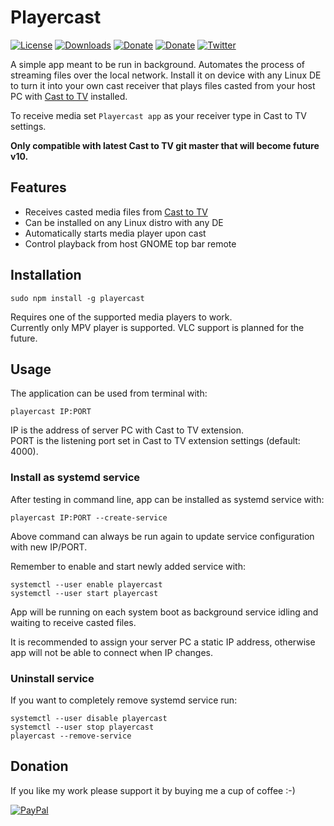 # Playercast
[![License](https://img.shields.io/github/license/Rafostar/playercast.svg)](https://github.com/Rafostar/playercast/blob/master/LICENSE)
[![Downloads](https://img.shields.io/npm/dt/playercast.svg)](https://www.npmjs.com/package/playercast)
[![Donate](https://img.shields.io/badge/Donate-PayPal-blue.svg)](https://www.paypal.com/cgi-bin/webscr?cmd=_s-xclick&hosted_button_id=TFVDFD88KQ322)
[![Donate](https://img.shields.io/badge/Donate-PayPal.Me-lightgrey.svg)](https://www.paypal.me/Rafostar)
[![Twitter](https://img.shields.io/twitter/url/https/github.com/Rafostar/playercast.svg?style=social)](https://twitter.com/intent/tweet?text=Wow:&url=https%3A%2F%2Fgithub.com%2FRafostar%2Fplayercast)

A simple app meant to be run in background. Automates the process of streaming files over the local network. Install it on device with any Linux DE to turn it into your own cast receiver that plays files casted from your host PC with [Cast to TV](https://rafostar.github.io/gnome-shell-extension-cast-to-tv) installed.

To receive media set `Playercast app` as your receiver type in Cast to TV settings.

**Only compatible with latest Cast to TV git master that will become future v10.**

## Features
* Receives casted media files from [Cast to TV](https://rafostar.github.io/gnome-shell-extension-cast-to-tv)
* Can be installed on any Linux distro with any DE
* Automatically starts media player upon cast
* Control playback from host GNOME top bar remote

## Installation
```
sudo npm install -g playercast
```
Requires one of the supported media players to work.<br>
Currently only MPV player is supported. VLC support is planned for the future.

## Usage
The application can be used from terminal with:
```
playercast IP:PORT
```
IP is the address of server PC with Cast to TV extension.<br>
PORT is the listening port set in Cast to TV extension settings (default: 4000).

### Install as systemd service
After testing in command line, app can be installed as systemd service with:
```
playercast IP:PORT --create-service
```
Above command can always be run again to update service configuration with new IP/PORT.

Remember to enable and start newly added service with:
```
systemctl --user enable playercast
systemctl --user start playercast
```
App will be running on each system boot as background service idling and waiting to receive casted files.

It is recommended to assign your server PC a static IP address, otherwise app will not be able to connect when IP changes.

### Uninstall service
If you want to completely remove systemd service run:
```
systemctl --user disable playercast
systemctl --user stop playercast
playercast --remove-service
```

## Donation
If you like my work please support it by buying me a cup of coffee :-)

[![PayPal](https://github.com/Rafostar/gnome-shell-extension-cast-to-tv/wiki/images/paypal.gif)](https://www.paypal.com/cgi-bin/webscr?cmd=_s-xclick&hosted_button_id=TFVDFD88KQ322)
